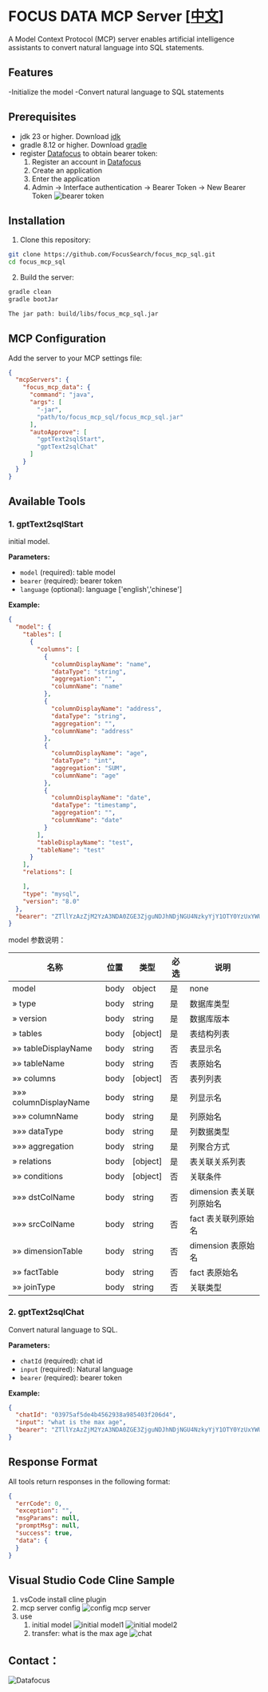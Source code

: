 # FOCUS DATA MCP Server [[中文](./README_CN.md)]

A Model Context Protocol (MCP) server enables artificial intelligence assistants to convert natural language into SQL statements.

## Features

-Initialize the model
-Convert natural language to SQL statements

## Prerequisites

- jdk 23 or higher. Download [jdk](https://www.oracle.com/java/technologies/downloads/)
- gradle 8.12 or higher. Download [gradle](https://gradle.org/install/)
- register [Datafocus](https://www.datafocus.ai/) to obtain bearer token: 
    1. Register an account in [Datafocus](https://www.datafocus.ai/)
    2. Create an application
    3. Enter the application
    4. Admin -> Interface authentication -> Bearer Token -> New Bearer Token
       ![bearer token](bearer_token.png)

## Installation

1. Clone this repository:

```bash
git clone https://github.com/FocusSearch/focus_mcp_sql.git
cd focus_mcp_sql
```

2. Build the server:

```bash
gradle clean
gradle bootJar

The jar path: build/libs/focus_mcp_sql.jar
```

## MCP Configuration

Add the server to your MCP settings file:

```json
{
  "mcpServers": {
    "focus_mcp_data": {
      "command": "java",
      "args": [
        "-jar",
        "path/to/focus_mcp_sql/focus_mcp_sql.jar"
      ],
      "autoApprove": [
        "gptText2sqlStart",
        "gptText2sqlChat"
      ]
    }
  }
}
```

## Available Tools

### 1. gptText2sqlStart

initial model.

**Parameters:**

- `model` (required): table model
- `bearer` (required): bearer token
- `language` (optional): language ['english','chinese']

**Example:**

```json
{
  "model": {
    "tables": [
      {
        "columns": [
          {
            "columnDisplayName": "name",
            "dataType": "string",
            "aggregation": "",
            "columnName": "name"
          },
          {
            "columnDisplayName": "address",
            "dataType": "string",
            "aggregation": "",
            "columnName": "address"
          },
          {
            "columnDisplayName": "age",
            "dataType": "int",
            "aggregation": "SUM",
            "columnName": "age"
          },
          {
            "columnDisplayName": "date",
            "dataType": "timestamp",
            "aggregation": "",
            "columnName": "date"
          }
        ],
        "tableDisplayName": "test",
        "tableName": "test"
      }
    ],
    "relations": [

    ],
    "type": "mysql",
    "version": "8.0"
  },
  "bearer": "ZTllYzAzZjM2YzA3NDA0ZGE3ZjguNDJhNDjNGU4NzkyYjY1OTY0YzUxYWU5NmU="
}
```

model 参数说明：

|名称|位置|类型|必选|说明|
|---|---|---|---|---|
| model|body|object| 是 |none|
|» type|body|string| 是 |数据库类型|
|» version|body|string| 是 |数据库版本|
|» tables|body|[object]| 是 |表结构列表|
|»» tableDisplayName|body|string| 否 |表显示名|
|»» tableName|body|string| 否 |表原始名|
|»» columns|body|[object]| 否 |表列列表|
|»»» columnDisplayName|body|string| 是 |列显示名|
|»»» columnName|body|string| 是 |列原始名|
|»»» dataType|body|string| 是 |列数据类型|
|»»» aggregation|body|string| 是 |列聚合方式|
|» relations|body|[object]| 是 |表关联关系列表|
|»» conditions|body|[object]| 否 |关联条件|
|»»» dstColName|body|string| 否 |dimension 表关联列原始名|
|»»» srcColName|body|string| 否 |fact 表关联列原始名|
|»» dimensionTable|body|string| 否 |dimension 表原始名|
|»» factTable|body|string| 否 |fact 表原始名|
|»» joinType|body|string| 否 |关联类型|

### 2. gptText2sqlChat

Convert natural language to SQL.

**Parameters:**

- `chatId` (required): chat id
- `input` (required): Natural language
- `bearer` (required): bearer token

**Example:**

```json
{
  "chatId": "03975af5de4b4562938a985403f206d4",
  "input": "what is the max age",
  "bearer": "ZTllYzAzZjM2YzA3NDA0ZGE3ZjguNDJhNDjNGU4NzkyYjY1OTY0YzUxYWU5NmU="
}
```

## Response Format

All tools return responses in the following format:

```json
{
  "errCode": 0,
  "exception": "",
  "msgParams": null,
  "promptMsg": null,
  "success": true,
  "data": {
  }
}
```

## Visual Studio Code Cline Sample

1. vsCode install cline plugin
2. mcp server config
   ![config mcp server](./mcp_server_config.png)
3. use
    1. initial model
       ![initial model1](./focus_mcp_sql_init_1.png)
       ![initial model2](./focus_mcp_sql_init_2.png)
    2. transfer: what is the max age
       ![chat](./focus_mcp_sql_chat.png)

## Contact：
![Datafocus](./wechat-qrcode.png)
